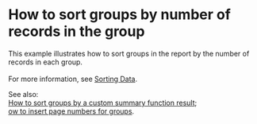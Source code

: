# How to sort groups by number of records in the group


<p>This example illustrates how to sort groups in the report by the number of records in each group.<br /> <br /> For more information, see <a href="http://documentation.devexpress.com/XtraReports/CustomDocument5163.aspx">Sorting Data</a>.</p>
<p>See also: <br /><a href="https://www.devexpress.com/Support/Center/p/E2536">How to sort groups by a custom summary function result</a>;<br /><a href="https://www.devexpress.com/Support/Center/p/E810">ow to insert page numbers for groups</a>.</p>

<br/>


